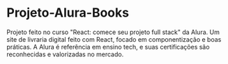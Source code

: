# Projeto-Alura-Books
Projeto feito no curso "React: comece seu projeto full stack" da Alura. Um site de livraria digital feito com React, focado em componentização e boas práticas. A Alura é referência em ensino tech, e suas certificações são reconhecidas e valorizadas no mercado.
